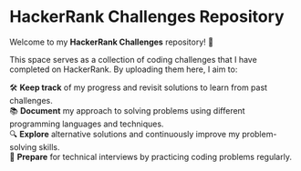 # HackerRank Challenges Repository

Welcome to my **HackerRank Challenges** repository! 🚀

This space serves as a collection of coding challenges that I have completed on HackerRank. By uploading them here, I aim to:

🛠 **Keep track** of my progress and revisit solutions to learn from past challenges.<br>
📚 **Document** my approach to solving problems using different programming languages and techniques.<br>
🔍 **Explore** alternative solutions and continuously improve my problem-solving skills.<br>
🧠 **Prepare** for technical interviews by practicing coding problems regularly.
